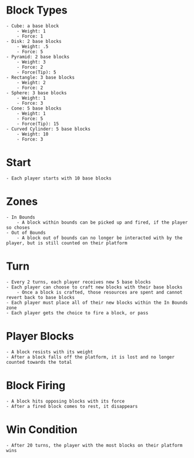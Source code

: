 # Block Types
	- Cube: a base block
		- Weight: 1
		- Force: 1
	- Disk: 2 base blocks
		- Weight: .5
		- Force: 5
	- Pyramid: 2 base blocks
		- Weight: 3
		- Force: 2
		- Force(Tip): 5
	- Rectangle: 3 base blocks
		- Weight: 2
		- Force: 2
	- Sphere: 3 base blocks
		- Weight: 1
		- Force: 3
	- Cone: 5 base blocks
		- Weight: 1
		- Force: 5
		- Force(Tip): 15
	- Curved Cylinder: 5 base blocks
		- Weight: 10
		- Force: 3

# Start
	- Each player starts with 10 base blocks

# Zones
	- In Bounds
		- A block within bounds can be picked up and fired, if the player so choses
	- Out of Bounds
		- A block out of bounds can no longer be interacted with by the player, but is still counted on their platform
	
# Turn
	- Every 2 turns, each player receives new 5 base blocks
	- Each player can choose to craft new blocks with their base blocks
		- Once a block is crafted, those resources are spent and cannot revert back to base blocks
	- Each player must place all of their new blocks within the In Bounds zone
	- Each player gets the choice to fire a block, or pass
	
# Player Blocks
	- A block resists with its weight
	- After a block falls off the platform, it is lost and no longer counted towards the total

# Block Firing
	- A block hits opposing blocks with its force
	- After a fired block comes to rest, it disappears
	
# Win Condition
	- After 20 turns, the player with the most blocks on their platform wins